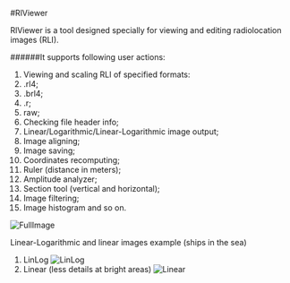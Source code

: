 #RlViewer

RlViewer is a tool designed specially for viewing and editing radiolocation images (RLI).

######It supports following user actions:

1. Viewing and scaling RLI of specified formats:
  1. .rl4;
  2. .brl4;
  3. .r;
  4. raw;
2. Checking file header info;
3. Linear/Logarithmic/Linear-Logarithmic image output;
4. Image aligning;
5. Image saving;
6. Coordinates recomputing;
7. Ruler (distance in meters);
8. Amplitude analyzer;
9. Section tool (vertical and horizontal);
10. Image filtering;
11. Image histogram and so on.

![FullImage](http://i.imgur.com/QblgaXo.png)

Linear-Logarithmic and linear images example (ships in the sea)
  1. LinLog ![LinLog](http://i.imgur.com/NaXJ7SQ.png)
  2. Linear (less details at bright areas) ![Linear](http://i.imgur.com/FT8kXlP.png)
  
